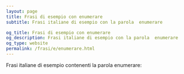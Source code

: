 ```yaml
---
layout: page
title: Frasi di esempio con enumerare 
subtitle: Frasi italiane di esempio con la parola  enumerare

og_title: Frasi di esempio con enumerare 
og_description: Frasi italiane di esempio con la parola  enumerare
og_type: website
permalink: /frasi/e/enumerare.html
---
```


Frasi italiane di esempio contenenti la parola enumerare:


